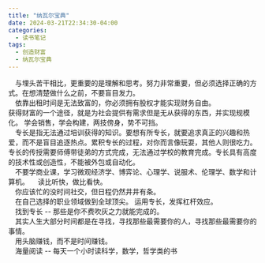 ```yaml
---
title: "纳瓦尔宝典"
date: 2024-03-21T22:34:30-04:00
categories:
  - 读书笔记
tags:
  - 创造财富
  - 纳瓦尔宝典
---
```


&emsp;与埋头苦干相比，更重要的是理解和思考。努力非常重要，但必须选择正确的方式。在想清楚做什么之前，不要盲目发力。<br>
&emsp;依靠出租时间是无法致富的，你必须拥有股权才能实现财务自由。<br>
获得财富的一个途径，就是为社会提供有需求但是无从获得的东西，并实现规模化。
学会销售，学会构建，两技傍身，势不可挡。<br>
&emsp;专长是指无法通过培训获得的知识。要想有所专长，就要追求真正的兴趣和热爱，而不是盲目追逐热点。累积专长的过程，对你而言像玩耍，其他人则很吃力。专长的传授需要师傅带徒弟的方式完成，无法通过学校的教育完成。专长具有高度的技术性或创造性，不能被外包或自动化。<br>
&emsp;不要学商业课，学习微观经济学、博弈论、心理学、说服术、伦理学、数学和计算机。
&emsp;读比听快，做比看快。<br>
&emsp;你应该忙的没时间社交，但日程仍然井井有条。<br>
&emsp;在自己选择的职业领域做到全球顶尖。 运用专长，发挥杠杆效应。<br>
&emsp;找到专长 --  那些是你不费吹灰之力就能完成的。<br>
&emsp;其实人生大部分时间都是在寻找，寻找那些最需要你的人，寻找那些最需要你的事情。<br>
&emsp;用头脑赚钱，而不是时间赚钱。<br>
&emsp;海量阅读 -- 每天一个小时读科学，数学，哲学类的书<br>